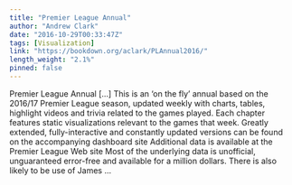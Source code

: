 ```yaml
---
title: "Premier League Annual"
author: "Andrew Clark"
date: "2016-10-29T00:33:47Z"
tags: [Visualization]
link: "https://bookdown.org/aclark/PLAnnual2016/"
length_weight: "2.1%"
pinned: false
---
```


Premier League Annual [...] This is an ‘on the fly’ annual based on the 2016/17 Premier League season, updated weekly with charts, tables, highlight videos and trivia related to the games played. Each chapter features static visualizations relevant to the games that week. Greatly extended, fully-interactive and constantly updated versions can be found on the accompanying dashboard site Additional data is available at the Premier League Web site Most of the underlying data is unofficial, unguaranteed error-free and available for a million dollars. There is also likely to be use of James ...
